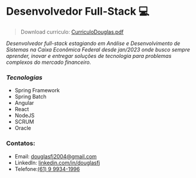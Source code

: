 # Desenvolvedor Full-Stack :computer:

> Download curriculo: [CurriculoDouglas.pdf](https://github.com/DouglasFJ/packages/raw/main/assets/CurriculoDouglas.pdf)

*Desenvolvedor full-stack estagiando em Análise e Desenvolvimento de Sistemas na Caixa Econômica Federal desde jan/2023 onde busco sempre aprender, inovar e entregar soluções de tecnologia para problemas complexos do mercado financeiro.*

### ***Tecnologias***
- Spring Framework 
- Spring Batch 
- Angular 
- React 
- NodeJS 
- SCRUM 
- Oracle

### Contatos:

- Email: [douglasfj2004@gmail.com](mailto:douglasfj2004@gmail.com)
- LinkedIn: [linkedin.com/in/douglasfj](https://www.linkedin.com/in/douglasfj/)
- Telefone:[(61) 9 9934-1996](tel:+5561999341996)